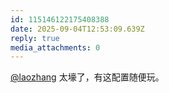```yaml
---
id: 115146122175408388
date: 2025-09-04T12:53:09.639Z
reply: true
media_attachments: 0
---
```


[@laozhang](https://suo.si/@laozhang) 太壕了，有这配置随便玩。

